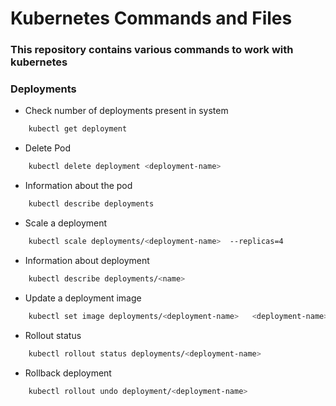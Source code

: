 # Kubernetes Commands and Files

### This repository contains various commands to work with kubernetes

### Deployments

- Check number of deployments present in system

```sh
    kubectl get deployment
```
- Delete Pod

```sh
    kubectl delete deployment <deployment-name>
```
- Information about the pod
```sh
    kubectl describe deployments 
```
- Scale a deployment
```sh
    kubectl scale deployments/<deployment-name>  --replicas=4
```
- Information about deployment
```sh
    kubectl describe deployments/<name>
```
- Update a deployment image
```sh
    kubectl set image deployments/<deployment-name>   <deployment-name>=<new image name>
```
- Rollout status
```sh
    kubectl rollout status deployments/<deployment-name>   
```
- Rollback deployment
```sh
    kubectl rollout undo deployment/<deployment-name>
```



